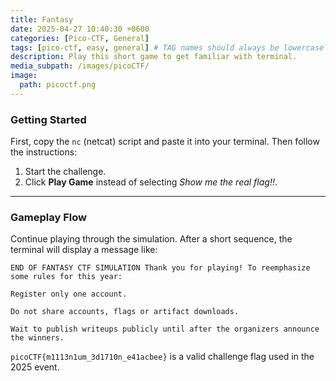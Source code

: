 ```yaml
---
title: Fantasy 
date: 2025-04-27 10:40:30 +0600
categories: [Pico-CTF, General]
tags: [pico-ctf, easy, general] # TAG names should always be lowercase
description: Play this short game to get familiar with terminal.
media_subpath: /images/picoCTF/
image:
  path: picoctf.png
---
```


### Getting Started

First, copy the `nc` (netcat) script and paste it into your terminal. Then follow the instructions:

1. Start the challenge.
2. Click **Play Game** instead of selecting *Show me the real flag!!*.

---

### Gameplay Flow

Continue playing through the simulation. After a short sequence, the terminal will display a message like:


```
END OF FANTASY CTF SIMULATION Thank you for playing! To reemphasize some rules for this year:

Register only one account.

Do not share accounts, flags or artifact downloads.

Wait to publish writeups publicly until after the organizers announce the winners.
```
``picoCTF{m1113n1um_3d1710n_e41acbee}`` is a valid challenge flag used in the 2025 event.
